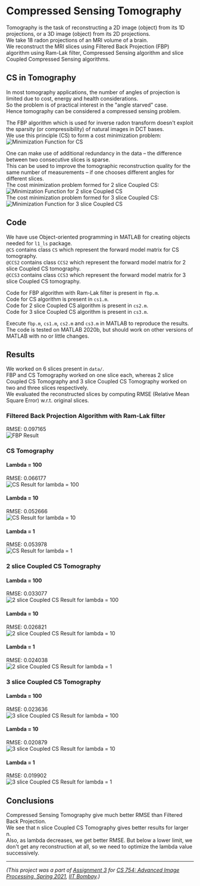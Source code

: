 # Compressed Sensing Tomography

Tomography is the task of reconstructing a 2D image (object) from its 1D projections, or a 3D image (object) from its 2D projections.  
We take 18 radon projections of an MRI volume of a brain.  
We reconstruct the MRI slices using Filtered Back Projection (FBP) algorithm using Ram-Lak filter, Compressed Sensing algorithm and slice Coupled Compressed Sensing algorithms.

## CS in Tomography

In most tomography applications, the number of angles of projection is limited due to cost, energy and health considerations.  
So the problem is of practical interest in the "angle starved" case.  
Hence tomography can be considered a compressed sensing problem.

The FBP algorithm which is used for inverse radon transform doesn't exploit the sparsity (or compressibility) of natural images in DCT bases.  
We use this principle (CS) to form a cost minimization problem:  
![Minimization Function for CS](others/CS.png "Minimization Function for CS")

One can make use of additional redundancy in the data – the difference between two consecutive slices is sparse.  
This can be used to improve the tomographic reconstruction quality for the same number of measurements – if one chooses different angles for different slices.  
The cost minimization problem formed for 2 slice Coupled CS:  
![Minimization Function for 2 slice Coupled CS](others/CCS2.png "Minimization Function for 2 slice Coupled CS")  
The cost minimization problem formed for 3 slice Coupled CS:  
![Minimization Function for 3 slice Coupled CS](others/CCS3.png "Minimization Function for 3 slice Coupled CS")

## Code

We have use Object-oriented programming in MATLAB for creating objects needed for `l1_ls` package.  
`@CS` contains class `CS` which represent the forward model matrix for CS tomography.  
`@CCS2` contains class `CCS2` which represent the forward model matrix for 2 slice Coupled CS tomography.  
`@CCS3` contains class `CCS3` which represent the forward model matrix for 3 slice Coupled CS tomography.

Code for FBP algorithm with Ram-Lak filter is present in `fbp.m`.  
Code for CS algorithm is present in `cs1.m`.  
Code for 2 slice Coupled CS algorithm is present in `cs2.m`.  
Code for 3 slice Coupled CS algorithm is present in `cs3.m`.

Execute `fbp.m`, `cs1.m`, `cs2.m` and `cs3.m` in MATLAB to reproduce the results.  
The code is tested on MATLAB 2020b, but should work on other versions of MATLAB with no or little changes.

## Results

We worked on 6 slices present in `data/`.  
FBP and CS Tomography worked on one slice each, whereas 2 slice Coupled CS Tomography and 3 slice Coupled CS Tomography worked on two and three slices respectively.  
We evaluated the reconstructed slices by computing RMSE (Relative Mean Square Error) w.r.t. original slices.

### Filtered Back Projection Algorithm with Ram-Lak filter

RMSE: 0.097165  
![FBP Result](results/fbp.png "FBP Result")

### CS Tomography

#### Lambda = 100

RMSE: 0.066177  
![CS Result for lambda = 100](results/cs1_100.png "CS Result for lambda = 100")

#### Lambda = 10

RMSE: 0.052666  
![CS Result for lambda = 10](results/cs1_10.png "CS Result for lambda = 10")

#### Lambda = 1

RMSE: 0.053978  
![CS Result for lambda = 1](results/cs1_1.png "CS Result for lambda = 1")

### 2 slice Coupled CS Tomography

#### Lambda = 100

RMSE: 0.033077  
![2 slice Coupled CS Result for lambda = 100](results/cs2_100.png "2 slice Coupled CS Result for lambda = 100")

#### Lambda = 10

RMSE: 0.026821  
![2 slice Coupled CS Result for lambda = 10](results/cs2_10.png "2 slice Coupled CS Result for lambda = 10")

#### Lambda = 1

RMSE: 0.024038  
![2 slice Coupled CS Result for lambda = 1](results/cs2_1.png "2 slice Coupled CS Result for lambda = 1")

### 3 slice Coupled CS Tomography

#### Lambda = 100

RMSE: 0.023636  
![3 slice Coupled CS Result for lambda = 100](results/cs3_100.png "3 slice Coupled CS Result for lambda = 100")

#### Lambda = 10

RMSE: 0.020879  
![3 slice Coupled CS Result for lambda = 10](results/cs3_10.png "3 slice Coupled CS Result for lambda = 10")

#### Lambda = 1

RMSE: 0.019902  
![3 slice Coupled CS Result for lambda = 1](results/cs3_1.png "3 slice Coupled CS Result for lambda = 1")

## Conclusions

Compressed Sensing Tomography give much better RMSE than Filtered Back Projection.  
We see that n slice Coupled CS Tomography gives better results for larger n.  
Also, as lambda decreases, we get better RMSE. But below a lower limit, we don't get any reconstruction at all, so we need to optimize the lambda value successively.

---

*(This project was a part of [Assignment 3](https://github.com/devansh-dvj/CS754-Assignment-3) for [CS 754: Advanced Image Processing, Spring 2021](https://www.cse.iitb.ac.in/~ajitvr/CS754_Spring2021/), [IIT Bombay](https://www.iitb.ac.in/).)*
